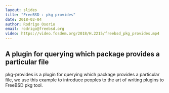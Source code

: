 ```yaml
---
layout: slides
title: "FreeBSD : pkg provides"
date: 2018-02-04
author: Rodrigo Osorio
email: rodrigo@freebsd.org
video: https://video.fosdem.org/2018/H.2215/freebsd_pkg_provides.mp4
---
```

## A plugin for querying which package provides a particular file

pkg-provides is a plugin for querying which package provides a particular file, we use this example to introduce peoples to the art of writing plugins to FreeBSD pkg tool.
